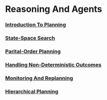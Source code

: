 # Reasoning And Agents

### [Introduction To Planning](introduction_to_planning.ipynb)
### [State-Space Search](state_space_search.ipynb.ipynb)
### [Parital-Order Planning](partial_order_planning.ipynb)
### [Handling Non-Deterministic Outcomes](handling_non_deterministic_outcomes.ipynb)
### [Monitoring And Replanning](monitoring_and_replanning.ipynb)
### [Hierarchical Planning](hierarchical_planning.ipynb)